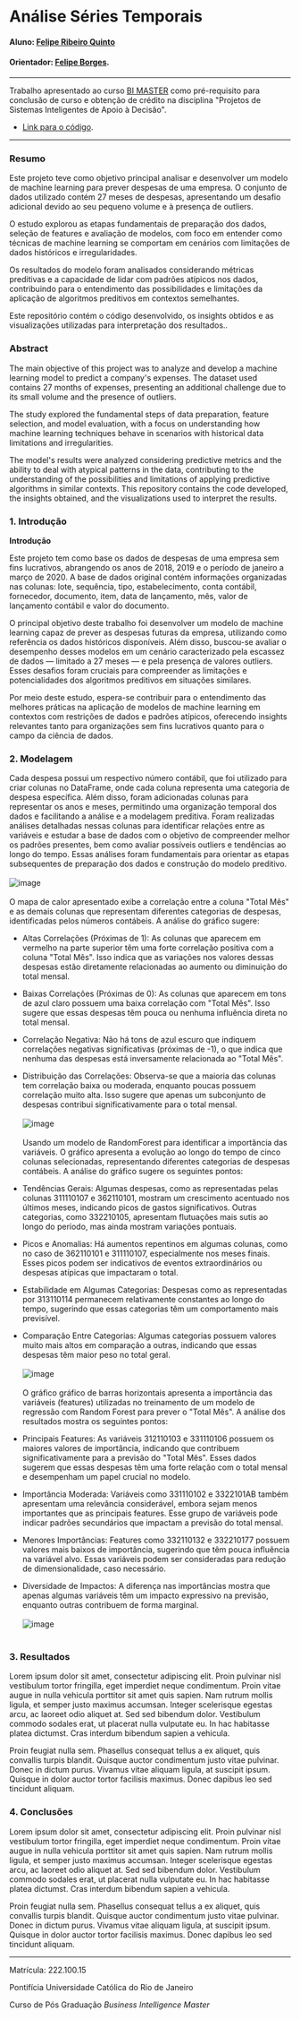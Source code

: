 <!-- antes de enviar a versão final, solicitamos que todos os comentários, colocados para orientação ao aluno, sejam removidos do arquivo -->
# Análise Séries Temporais

#### Aluno: [Felipe Ribeiro Quinto](https://github.com/felipequinto)
#### Orientador: [Felipe Borges](https://github.com/FelipeBorgesC).

---

Trabalho apresentado ao curso [BI MASTER](https://ica.puc-rio.ai/bi-master) como pré-requisito para conclusão de curso e obtenção de crédito na disciplina "Projetos de Sistemas Inteligentes de Apoio à Decisão".

<!-- para os links a seguir, caso os arquivos estejam no mesmo repositório que este README, não há necessidade de incluir o link completo: basta incluir o nome do arquivo, com extensão, que o GitHub completa o link corretamente -->
- [Link para o código](https://github.com/link_do_repositorio). <!-- caso não aplicável, remover esta linha -->

---

### Resumo

<!-- trocar o texto abaixo pelo resumo do trabalho, em português -->

Este projeto teve como objetivo principal analisar e desenvolver um modelo de machine learning para prever despesas de uma empresa. O conjunto de dados utilizado contém 27 meses de despesas, apresentando um desafio adicional devido ao seu pequeno volume e à presença de outliers.

O estudo explorou as etapas fundamentais de preparação dos dados, seleção de features e avaliação de modelos, com foco em entender como técnicas de machine learning se comportam em cenários com limitações de dados históricos e irregularidades.

Os resultados do modelo foram analisados considerando métricas preditivas e a capacidade de lidar com padrões atípicos nos dados, contribuindo para o entendimento das possibilidades e limitações da aplicação de algoritmos preditivos em contextos semelhantes.

Este repositório contém o código desenvolvido, os insights obtidos e as visualizações utilizadas para interpretação dos resultados..

### Abstract <!-- Opcional! Caso não aplicável, remover esta seção -->

<!-- trocar o texto abaixo pelo resumo do trabalho, em inglês -->

The main objective of this project was to analyze and develop a machine learning model to predict a company's expenses. The dataset used contains 27 months of expenses, presenting an additional challenge due to its small volume and the presence of outliers.

The study explored the fundamental steps of data preparation, feature selection, and model evaluation, with a focus on understanding how machine learning techniques behave in scenarios with historical data limitations and irregularities.

The model's results were analyzed considering predictive metrics and the ability to deal with atypical patterns in the data, contributing to the understanding of the possibilities and limitations of applying predictive algorithms in similar contexts.
This repository contains the code developed, the insights obtained, and the visualizations used to interpret the results.

### 1. Introdução

**Introdução**

Este projeto tem como base os dados de despesas de uma empresa sem fins lucrativos, abrangendo os anos de 2018, 2019 e o período de janeiro a março de 2020. A base de dados original contém informações organizadas nas colunas: lote, sequência, tipo, estabelecimento, conta contábil, fornecedor, documento, item, data de lançamento, mês, valor de lançamento contábil e valor do documento.

O principal objetivo deste trabalho foi desenvolver um modelo de machine learning capaz de prever as despesas futuras da empresa, utilizando como referência os dados históricos disponíveis. Além disso, buscou-se avaliar o desempenho desses modelos em um cenário caracterizado pela escassez de dados — limitado a 27 meses — e pela presença de valores outliers. Esses desafios foram cruciais para compreender as limitações e potencialidades dos algoritmos preditivos em situações similares.

Por meio deste estudo, espera-se contribuir para o entendimento das melhores práticas na aplicação de modelos de machine learning em contextos com restrições de dados e padrões atípicos, oferecendo insights relevantes tanto para organizações sem fins lucrativos quanto para o campo da ciência de dados.

### 2. Modelagem
Cada despesa possui um respectivo número contábil, que foi utilizado para criar colunas no DataFrame, onde cada coluna representa uma categoria de despesa específica. Além disso, foram adicionadas colunas para representar os anos e meses, permitindo uma organização temporal dos dados e facilitando a análise e a modelagem preditiva. Foram realizadas análises detalhadas nessas colunas para identificar relações entre as variáveis e estudar a base de dados com o objetivo de compreender melhor os padrões presentes, bem como avaliar possíveis outliers e tendências ao longo do tempo. Essas análises foram fundamentais para orientar as etapas subsequentes de preparação dos dados e construção do modelo preditivo.
<br><br>
![image](https://github.com/user-attachments/assets/867dd620-5461-44f5-bbde-90a9714b83c9)
<br><br>
O mapa de calor apresentado exibe a correlação entre a coluna "Total Mês" e as demais colunas que representam diferentes categorias de despesas, identificadas pelos números contábeis. A análise do gráfico sugere:
- Altas Correlações (Próximas de 1): As colunas que aparecem em vermelho na parte superior têm uma forte correlação positiva com a coluna "Total Mês". Isso indica que as variações nos valores dessas despesas    estão diretamente relacionadas ao aumento ou diminuição do total mensal.
- Baixas Correlações (Próximas de 0): As colunas que aparecem em tons de azul claro possuem uma baixa correlação com "Total Mês". Isso sugere que essas despesas têm pouca ou nenhuma influência direta no total mensal.
- Correlação Negativa: Não há tons de azul escuro que indiquem correlações negativas significativas (próximas de -1), o que indica que nenhuma das despesas está inversamente relacionada ao "Total Mês".
- Distribuição das Correlações: Observa-se que a maioria das colunas tem correlação baixa ou moderada, enquanto poucas possuem correlação muito alta. Isso sugere que apenas um subconjunto de despesas contribui significativamente para o total mensal.
<br><br>
![image](https://github.com/user-attachments/assets/9fbd4c4e-c5d9-424e-8a84-ae7da17ac0be)
<br><br>
Usando um modelo de RandomForest para identificar a importância das variáveis.
O gráfico apresenta a evolução ao longo do tempo de cinco colunas selecionadas, representando diferentes categorias de despesas contábeis. A análise do gráfico sugere os seguintes pontos:
- Tendências Gerais:
Algumas despesas, como as representadas pelas colunas 311110107 e 362110101, mostram um crescimento acentuado nos últimos meses, indicando picos de gastos significativos.
Outras categorias, como 332210105, apresentam flutuações mais sutis ao longo do período, mas ainda mostram variações pontuais.

- Picos e Anomalias:
Há aumentos repentinos em algumas colunas, como no caso de 362110101 e 311110107, especialmente nos meses finais. Esses picos podem ser indicativos de eventos extraordinários ou despesas atípicas que impactaram o total.

- Estabilidade em Algumas Categorias:
Despesas como as representadas por 313110114 permanecem relativamente constantes ao longo do tempo, sugerindo que essas categorias têm um comportamento mais previsível.
- Comparação Entre Categorias:
Algumas categorias possuem valores muito mais altos em comparação a outras, indicando que essas despesas têm maior peso no total geral.
<br><br>
![image](https://github.com/user-attachments/assets/9fa16376-6a12-4634-8e45-e99b45cf5fdb)
<br><br>
O gráfico gráfico de barras horizontais apresenta a importância das variáveis (features) utilizadas no treinamento de um modelo de regressão com Random Forest para prever o "Total Mês". A análise dos resultados mostra os seguintes pontos:

- Principais Features:
 As variáveis 312110103 e 331110106 possuem os maiores valores de importância, indicando que contribuem significativamente para a previsão do "Total Mês".
 Esses dados sugerem que essas despesas têm uma forte relação com o total mensal e desempenham um papel crucial no modelo.
 
- Importância Moderada:
 Variáveis como 331110102 e 3322101AB também apresentam uma relevância considerável, embora sejam menos importantes que as principais features.
 Esse grupo de variáveis pode indicar padrões secundários que impactam a previsão do total mensal.
 
- Menores Importâncias:
 Features como 332110132 e 332210177 possuem valores mais baixos de importância, sugerindo que têm pouca influência na variável alvo.
 Essas variáveis podem ser consideradas para redução de dimensionalidade, caso necessário.
- Diversidade de Impactos:
 A diferença nas importâncias mostra que apenas algumas variáveis têm um impacto expressivo na previsão, enquanto outras contribuem de forma marginal.
<br><br>
![image](https://github.com/user-attachments/assets/c4843516-b7ba-44cd-b6c4-68d305253228)
<br><br>
### 3. Resultados

Lorem ipsum dolor sit amet, consectetur adipiscing elit. Proin pulvinar nisl vestibulum tortor fringilla, eget imperdiet neque condimentum. Proin vitae augue in nulla vehicula porttitor sit amet quis sapien. Nam rutrum mollis ligula, et semper justo maximus accumsan. Integer scelerisque egestas arcu, ac laoreet odio aliquet at. Sed sed bibendum dolor. Vestibulum commodo sodales erat, ut placerat nulla vulputate eu. In hac habitasse platea dictumst. Cras interdum bibendum sapien a vehicula.

Proin feugiat nulla sem. Phasellus consequat tellus a ex aliquet, quis convallis turpis blandit. Quisque auctor condimentum justo vitae pulvinar. Donec in dictum purus. Vivamus vitae aliquam ligula, at suscipit ipsum. Quisque in dolor auctor tortor facilisis maximus. Donec dapibus leo sed tincidunt aliquam.

### 4. Conclusões

Lorem ipsum dolor sit amet, consectetur adipiscing elit. Proin pulvinar nisl vestibulum tortor fringilla, eget imperdiet neque condimentum. Proin vitae augue in nulla vehicula porttitor sit amet quis sapien. Nam rutrum mollis ligula, et semper justo maximus accumsan. Integer scelerisque egestas arcu, ac laoreet odio aliquet at. Sed sed bibendum dolor. Vestibulum commodo sodales erat, ut placerat nulla vulputate eu. In hac habitasse platea dictumst. Cras interdum bibendum sapien a vehicula.

Proin feugiat nulla sem. Phasellus consequat tellus a ex aliquet, quis convallis turpis blandit. Quisque auctor condimentum justo vitae pulvinar. Donec in dictum purus. Vivamus vitae aliquam ligula, at suscipit ipsum. Quisque in dolor auctor tortor facilisis maximus. Donec dapibus leo sed tincidunt aliquam.

---

Matrícula: 222.100.15

Pontifícia Universidade Católica do Rio de Janeiro

Curso de Pós Graduação *Business Intelligence Master*
